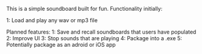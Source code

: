 This is a simple soundboard built for fun. Functionality initially:

1: Load and play any wav or mp3 file

Planned features:
1: Save and recall soundboards that users have populated
2: Improve UI
3: Stop sounds that are playing
4: Package into a .exe
5: Potentially package as an adroid or iOS app
